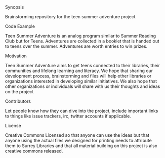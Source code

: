 Synopsis

Brainstorming repository for the teen summer adventure project

Code Example

Teen Summer Adventure is an analog program similar to Summer Reading Club but for Teens. 
Adventures are collected in a booklet that is handed out to teens over the summer.
Adventures are worth entries to win prizes.

Motivation

Teen Summer Adventure aims to get teens connected to their libraries, their communities and lifelong learning and literacy.
We hope that sharing our development process, brainstorming and files will help other libraries or organizations interested in developing similar initiatives.
We also hope that other organizations or individuals will share with us their thoughts and ideas on the project

Contributors

Let people know how they can dive into the project, include important links to things like issue trackers, irc, twitter accounts if applicable.

License

Creative Commons Licensed so that anyone can use the ideas but that anyone using the actual files we designed for printing needs to attribute them to Surrey Libraries and that all material building on this project is also creative commons released.
